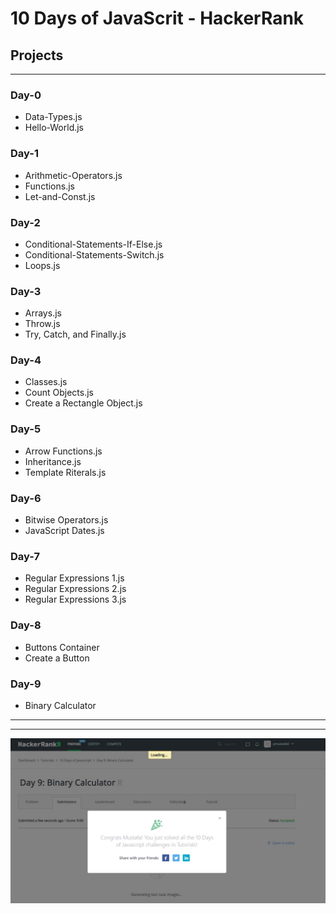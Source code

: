 # 10 Days of JavaScrit - HackerRank

## Projects
------

### Day-0
- Data-Types.js
- Hello-World.js

### Day-1
- Arithmetic-Operators.js
- Functions.js
- Let-and-Const.js

### Day-2
- Conditional-Statements-If-Else.js
- Conditional-Statements-Switch.js
- Loops.js

### Day-3
- Arrays.js
- Throw.js
- Try, Catch, and Finally.js

### Day-4
- Classes.js
- Count Objects.js
- Create a Rectangle Object.js

### Day-5
- Arrow Functions.js
- Inheritance.js
- Template Riterals.js

### Day-6
- Bitwise Operators.js
- JavaScript Dates.js

### Day-7
- Regular Expressions 1.js
- Regular Expressions 2.js
- Regular Expressions 3.js

### Day-8
- Buttons Container
- Create a Button

### Day-9
- Binary Calculator

----------------------------------------
----------------------------------------
![[congrats](10daysjs.jpg)](image/10daysjs.jpg)
